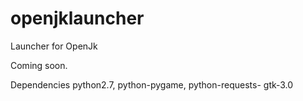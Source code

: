 # openjklauncher
Launcher for OpenJk

Coming soon.


Dependencies python2.7, python-pygame, python-requests- gtk-3.0

